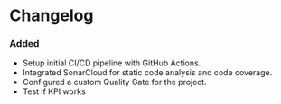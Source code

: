# Changelog

### Added

- Setup initial CI/CD pipeline with GitHub Actions.
- Integrated SonarCloud for static code analysis and code coverage.
- Configured a custom Quality Gate for the project.
- Test if KPI works
